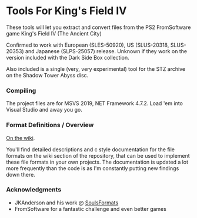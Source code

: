 # Tools For King's Field IV
These tools will let you extract and convert files from the PS2 FromSoftware game King's Field IV (The Ancient City)

Confirmed to work with European (SLES-50920), US (SLUS-20318, SLUS-20353) and Japanese (SLPS-25057) release. Unknown if they work on the version included with the Dark Side Box collection.

Also included is a single (very, very experimental) tool for the STZ archive on the Shadow Tower Abyss disc.

### Compiling
The project files are for MSVS 2019, NET Framework 4.7.2. Load 'em into Visual Studio and away you go.

### Format Definitions / Overview
[On the wiki](https://github.com/TheStolenBattenberg/ToolsForKFIV/wiki).

You'll find detailed descriptions and c style documentation for the file formats on the wiki section of the repository, that can be used to implement these file formats in your own projects. The documentation is updated a lot more frequently than the code is as I'm constantly putting new findings down there.

### Acknowledgments
* JKAnderson and his work @ [SoulsFormats](https://github.com/JKAnderson/SoulsFormats "SoulsFormats repository on GitHub")
* FromSoftware for a fantastic challenge and even better games
